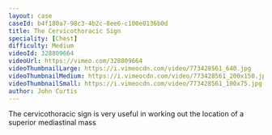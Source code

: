 ```yaml
---
layout: case
caseId: b4f180a7-98c3-4b2c-8ee6-c100e0136b0d
title: The Cervicothoracic Sign
speciality: [Chest]
difficulty: Medium
videoId: 328809664
videoUrl: https://vimeo.com/328809664
videoThumbnailLarge: https://i.vimeocdn.com/video/773428561_640.jpg
videoThumbnailMedium: https://i.vimeocdn.com/video/773428561_200x150.jpg
videoThumbnailSmall: https://i.vimeocdn.com/video/773428561_100x75.jpg
author: John Curtis
---
```


The cervicothoracic sign is very useful in working out the location of a superior mediastinal mass